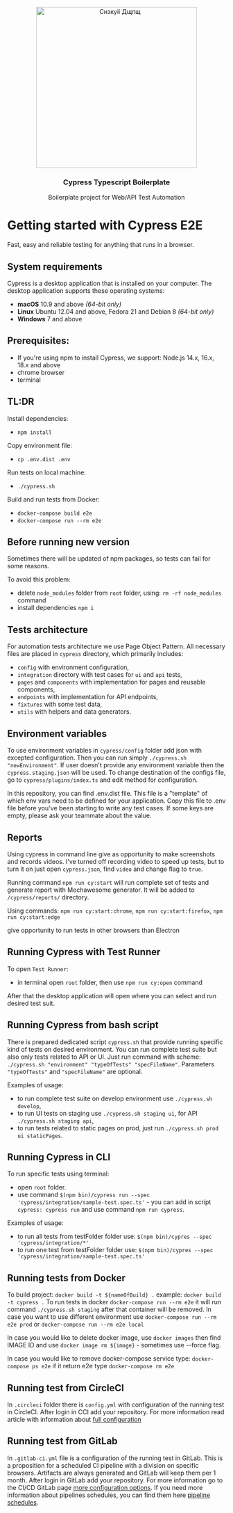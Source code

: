 <p align="center">
<img src="https://www.cypress.io/_astro/navbar-brand.D87396b0.svg" alt="Снзкуіі Дщпщ" width=370>
<h3 align="center">Cypress Typescript Boilerplate</h3>
<p align="center">
Boilerplate project for Web/API Test Automation</p>
</p>


# Getting started with Cypress E2E

Fast, easy and reliable testing for anything that runs in a browser.

## System requirements

Cypress is a desktop application that is installed on your computer. The desktop application supports these operating systems:

- **macOS** 10.9 and above _(64-bit only)_
- **Linux** Ubuntu 12.04 and above, Fedora 21 and Debian 8 _(64-bit only)_
- **Windows** 7 and above

## Prerequisites:

- If you're using npm to install Cypress, we support: Node.js 14.x, 16.x, 18.x and above
- chrome browser
- terminal

## TL:DR

Install dependencies:

- `npm install`

Copy environment file:

- `cp .env.dist .env`

Run tests on local machine:

- `./cypress.sh`

Build and run tests from Docker:

- `docker-compose build e2e`
- `docker-compose run --rm e2e`

## Before running new version

Sometimes there will be updated of npm packages, so tests can fail for some reasons.

To avoid this problem:

- delete `node_modules` folder from `root` folder, using: `rm -rf node_modules` command
- install dependencies `npm i`

## Tests architecture

For automation tests architecture we use Page Object Pattern. All necessary files are placed in `cypress` directory, which primarily includes:

- `config` with environment configuration,
- `integration` directory with test cases for `ui` and `api` tests,
- `pages` and `components` with implementation for pages and reusable components,
- `endpoints` with implementation for API endpoints,
- `fixtures` with some test data,
- `utils` with helpers and data generators.

## Environment variables

To use environment variables in `cypress/config` folder add json with excepted configuration. Then you can run simply `./cypress.sh "newEnvironment"`. If user doesn't provide any environment variable then the `cypress.staging.json` will be used. To change destination of the configs file, go to `cypress/plugins/index.ts` and edit method for configuration.

In this repository, you can find .env.dist file. This file is a "template" of which env vars need to be defined for your application. Copy this file to .env file before you've been starting to write any test cases. If some keys are empty, please ask your teammate about the value.

## Reports

Using cypress in command line give as opportunity to make screenshots and records videos. I've turned off recording video to speed up tests, but to turn it on just open `cypress.json`, find `video` and change flag to `true`.

Running command `npm run cy:start` will run complete set of tests and generate report with Mochawesome generator. It will be added to `/cypress/reports/` directory.

Using commands: 
`npm run cy:start:chrome`, 
`npm run cy:start:firefox`, 
`npm run cy:start:edge`

give opportunity to run tests in other browsers than Electron

## Running Cypress with Test Runner

To open `Test Runner`:

- in terminal open `root` folder, then use `npm run cy:open` command

After that the desktop application will open where you can select and run desired test suit.

## Running Cypress from bash script

There is prepared dedicated script `cypress.sh` that provide running specific kind of tests on desired environment. You can run complete test suite but also only tests related to API or UI. Just run command with scheme: `./cypress.sh "environment" "typeOfTests" "specFileName"`. Parameters `"typeOfTests"` and `"specFileName"` are optional.

Examples of usage:

- to run complete test suite on develop environment use `./cypress.sh develop`,
- to run UI tests on staging use `./cypress.sh staging ui`, for API `./cypress.sh staging api`,
- to run tests related to static pages on prod, just run `./cypress.sh prod ui staticPages`.

## Running Cypress in CLI

To run specific tests using terminal:

- open `root` folder.
- use command `$(npm bin)/cypress run --spec 'cypress/integration/sample-test.spec.ts'` - you can add in script `cypress: cypress run` and use command `npm run cypress`.

Examples of usage:

- to run all tests from testFolder folder use: `$(npm bin)/cypres --spec 'cypress/integration/*'`
- to run one test from testFolder folder use: `$(npm bin)/cypres --spec 'cypress/integration/sample-test.spec.ts'`

## Running tests from Docker

To build project: `docker build -t ${nameOfBuild} .` example: `docker build -t cypress .`
To run tests in docker `docker-compose run --rm e2e` it will run command `./cypress.sh staging` after that container will be removed. In case you want to use different environment use `docker-compose run --rm e2e prod` or `docker-compose run --rm e2e local`

In case you would like to delete docker image, use `docker images` then find IMAGE ID and use `docker image rm ${image}` - sometimes use --force flag.

In case you would like to remove docker-compose service type: `docker-compose ps e2e` if it return e2e type `docker-compose rm e2e`

## Running test from CircleCI

In `.circleci` folder there is `config.yml` with configuration of the running test in CircleCI. After login in CCI add your repository. For more information read article with information about [full configuration](https://tsh.io/blog/continuous-integration-for-e2e-tests-2-4-circleci-configuration-for-test-automation/)

## Running test from GitLab
In `.gitlab-ci.yml` file is a configuration of the running test in GitLab. This is a proposition for a scheduled CI pipeline with a division on specific browsers. Artifacts are always generated and GitLab will keep them per 1 month. After login in GitLab add your repository. For more information go to the CI/CD GitLab page [more configuration options](https://docs.gitlab.com/ee/ci/). If you need more information about pipelines schedules, you can find them here [pipeline schedules](https://docs.gitlab.com/ee/ci/pipelines/schedules.html). 
